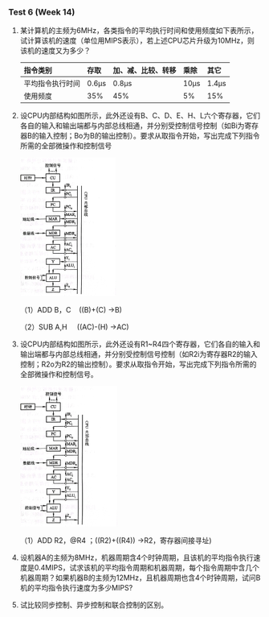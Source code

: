 ### Test 6 (Week 14)


1. 某计算机的主频为6MHz，各类指令的平均执行时间和使用频度如下表所示，试计算该机的速度（单位用MIPS表示），若上述CPU芯片升级为10MHz，则该机的速度又为多少？

   | 指令类别         | 存取  | 加、减、比较、转移 | 乘除 | 其它  |
   | ---------------- | ----- | ------------------ | ---- | ----- |
   | 平均指令执行时间 | 0.6µs | 0.8µs              | 10µs | 1.4µs |
   | 使用频度         | 35%   | 45%                | 5%   | 15%   |






2. 设CPU内部结构如图所示，此外还设有B、C、D、E、H、L六个寄存器，它们各自的输入和输出端都与内部总线相通，并分别受控制信号控制（如Bi为寄存器B的输入控制；Bo为B的输出控制）。要求从取指令开始，写出完成下列指令所需的全部微操作和控制信号

    <img src="img/CPU.jpg" title="" alt="" width="381" style="zoom:50%;" >

    （1）ADD B，C    ((B)+(C) ->B)

    （2）SUB A,H     ((AC)-(H) ->AC)





3. 设CPU内部结构如图所示，此外还设有R1~R4四个寄存器，它们各自的输入和输出端都与内部总线相通，并分别受控制信号控制（如R2i为寄存器R2的输入控制；R2o为R2的输出控制）。要求从取指令开始，写出完成下列指令所需的全部微操作和控制信号。

    <img title="" src="img/CPU.jpg" alt="" width="386" style="zoom:50%;" >
    
    （1）ADD R2，@R4 ；((R2)+((R4)) ->R2，寄存器间接寻址)







4. 设机器A的主频为8MHz，机器周期含4个时钟周期，且该机的平均指令执行速度是0.4MIPS，试求该机的平均指令周期和机器周期，每个指令周期中含几个机器周期？如果机器B的主频为12MHz，且机器周期也含4个时钟周期，试问B机的平均指令执行速度为多少MIPS?











5. 试比较同步控制、异步控制和联合控制的区别。



